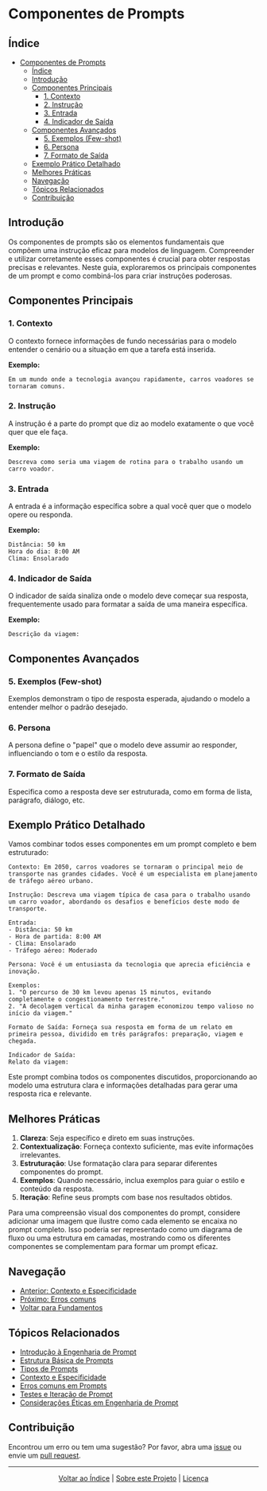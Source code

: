 # Componentes de Prompts

## Índice
- [Componentes de Prompts](#componentes-de-prompts)
  - [Índice](#índice)
  - [Introdução](#introdução)
  - [Componentes Principais](#componentes-principais)
    - [1. Contexto](#1-contexto)
    - [2. Instrução](#2-instrução)
    - [3. Entrada](#3-entrada)
    - [4. Indicador de Saída](#4-indicador-de-saída)
  - [Componentes Avançados](#componentes-avançados)
    - [5. Exemplos (Few-shot)](#5-exemplos-few-shot)
    - [6. Persona](#6-persona)
    - [7. Formato de Saída](#7-formato-de-saída)
  - [Exemplo Prático Detalhado](#exemplo-prático-detalhado)
  - [Melhores Práticas](#melhores-práticas)
  - [Navegação](#navegação)
  - [Tópicos Relacionados](#tópicos-relacionados)
  - [Contribuição](#contribuição)

## Introdução

Os componentes de prompts são os elementos fundamentais que compõem uma instrução eficaz para modelos de linguagem. Compreender e utilizar corretamente esses componentes é crucial para obter respostas precisas e relevantes. Neste guia, exploraremos os principais componentes de um prompt e como combiná-los para criar instruções poderosas.

## Componentes Principais

### 1. Contexto

O contexto fornece informações de fundo necessárias para o modelo entender o cenário ou a situação em que a tarefa está inserida.

**Exemplo:**
```
Em um mundo onde a tecnologia avançou rapidamente, carros voadores se tornaram comuns.
```

### 2. Instrução

A instrução é a parte do prompt que diz ao modelo exatamente o que você quer que ele faça.

**Exemplo:**
```
Descreva como seria uma viagem de rotina para o trabalho usando um carro voador.
```

### 3. Entrada

A entrada é a informação específica sobre a qual você quer que o modelo opere ou responda.

**Exemplo:**
```
Distância: 50 km
Hora do dia: 8:00 AM
Clima: Ensolarado
```

### 4. Indicador de Saída

O indicador de saída sinaliza onde o modelo deve começar sua resposta, frequentemente usado para formatar a saída de uma maneira específica.

**Exemplo:**
```
Descrição da viagem:
```

## Componentes Avançados

### 5. Exemplos (Few-shot)

Exemplos demonstram o tipo de resposta esperada, ajudando o modelo a entender melhor o padrão desejado.

### 6. Persona

A persona define o "papel" que o modelo deve assumir ao responder, influenciando o tom e o estilo da resposta.

### 7. Formato de Saída

Especifica como a resposta deve ser estruturada, como em forma de lista, parágrafo, diálogo, etc.

## Exemplo Prático Detalhado

Vamos combinar todos esses componentes em um prompt completo e bem estruturado:

```
Contexto: Em 2050, carros voadores se tornaram o principal meio de transporte nas grandes cidades. Você é um especialista em planejamento de tráfego aéreo urbano.

Instrução: Descreva uma viagem típica de casa para o trabalho usando um carro voador, abordando os desafios e benefícios deste modo de transporte.

Entrada:
- Distância: 50 km
- Hora de partida: 8:00 AM
- Clima: Ensolarado
- Tráfego aéreo: Moderado

Persona: Você é um entusiasta da tecnologia que aprecia eficiência e inovação.

Exemplos:
1. "O percurso de 30 km levou apenas 15 minutos, evitando completamente o congestionamento terrestre."
2. "A decolagem vertical da minha garagem economizou tempo valioso no início da viagem."

Formato de Saída: Forneça sua resposta em forma de um relato em primeira pessoa, dividido em três parágrafos: preparação, viagem e chegada.

Indicador de Saída:
Relato da viagem:
```

Este prompt combina todos os componentes discutidos, proporcionando ao modelo uma estrutura clara e informações detalhadas para gerar uma resposta rica e relevante.

## Melhores Práticas

1. **Clareza**: Seja específico e direto em suas instruções.
2. **Contextualização**: Forneça contexto suficiente, mas evite informações irrelevantes.
3. **Estruturação**: Use formatação clara para separar diferentes componentes do prompt.
4. **Exemplos**: Quando necessário, inclua exemplos para guiar o estilo e conteúdo da resposta.
5. **Iteração**: Refine seus prompts com base nos resultados obtidos.


Para uma compreensão visual dos componentes do prompt, considere adicionar uma imagem que ilustre como cada elemento se encaixa no prompt completo. Isso poderia ser representado como um diagrama de fluxo ou uma estrutura em camadas, mostrando como os diferentes componentes se complementam para formar um prompt eficaz.

## Navegação
- [Anterior: Contexto e Especificidade](04_context_and_specificity.md)
- [Próximo: Erros comuns](06_common_pitfalls.md)
- [Voltar para Fundamentos](.)

## Tópicos Relacionados
- [Introdução à Engenharia de Prompt](01_introduction_to_prompt_engineering.md)
- [Estrutura Básica de Prompts](02_basic_prompt_structure.md)
- [Tipos de Prompts](03_types_of_prompts.md)
- [Contexto e Especificidade](04_context_and_specificity.md)
- [Erros comuns em Prompts](06_common_pitfalls.md)
- [Testes e Iteração de Prompt](07_prompt_testing_and_iteration.md)
- [Considerações Éticas em Engenharia de Prompt](08_ethical_considerations.md)

## Contribuição

Encontrou um erro ou tem uma sugestão? Por favor, abra uma [issue](https://github.com/EYLatamSouth/beyondlabs-prompt-engineering/issues) ou envie um [pull request](https://github.com/EYLatamSouth/beyondlabs-prompt-engineering/pulls).

---

<div align="center">
  <a href="#índice">Voltar ao Índice</a> |
  <a href="https://github.com/EYLatamSouth/beyondlabs-prompt-engineering">Sobre este Projeto</a> | 
  <a href="https://github.com/EYLatamSouth/beyondlabs-prompt-engineering/blob/main/LICENSE">Licença</a>
</div>